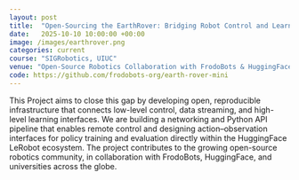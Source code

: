 ```yaml
---
layout: post
title:  "Open-Sourcing the EarthRover: Bridging Robot Control and Learning with HuggingFace LeRobot"
date:   2025-10-10 10:00:00 +00:00
image: /images/earthrover.png
categories: current
course: "SIGRobotics, UIUC"
venue: "Open-Source Robotics Collaboration with FrodoBots & HuggingFace"
code: https://github.com/frodobots-org/earth-rover-mini
---
```

This Project aims to close this gap by developing open, reproducible infrastructure that connects low-level control, data streaming, and high-level learning interfaces. We are building a networking and Python API pipeline that enables remote control and designing action–observation interfaces for policy training and evaluation directly within the HuggingFace LeRobot ecosystem. The project contributes to the growing open-source robotics community, in collaboration with FrodoBots, HuggingFace, and universities across the globe.
